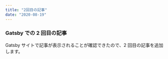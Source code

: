 ```yaml
---
title: "2回目の記事"
date: "2020-08-19"
---
```


### Gatsby での 2 回目の記事

Gatsby サイトで記事が表示されることが確認できたので、2 回目の記事を追加します。
